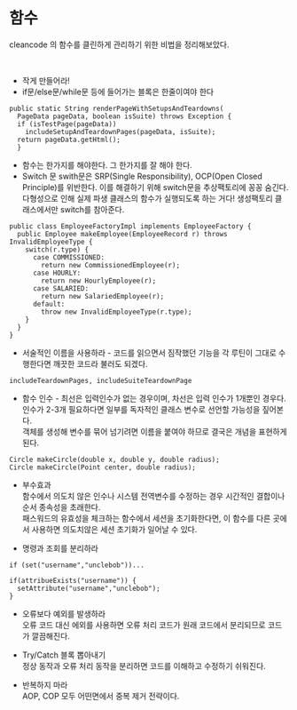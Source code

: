 # 함수

cleancode 의 함수를 클린하게 관리하기 위한 비법을 정리해보았다. 

</br>

* 작게 만들어라!
* if문/else문/while문 등에 들어가는 블록은 한줄이여야 한다

```
public static String renderPageWithSetupsAndTeardowns(
  PageData pageData, boolean isSuite) throws Exception {
  if (isTestPage(pageData))
    includeSetupAndTeardownPages(pageData, isSuite);
  return pageData.getHtml();
  }

```

* 함수는 한가지를 해야한다. 그 한가지를 잘 해야 한다. 
* Switch 문
swith문은 SRP(Single Responsibility), OCP(Open Closed Principle)를 위반한다. 
이를 해결하기 위해 switch문을 추상팩토리에 꽁꽁 숨긴다. 다형성으로 인해 실제 파생 클래스의 함수가 실행되도록 하는 거다!
생성팩토리 클래스에서만 switch를 참아준다. 

```
public class EmployeeFactoryImpl implements EmployeeFactory {
  public Employee makeEmployee(EmployeeRecord r) throws InvalidEmployeeType {
    switch(r.type) {
      case COMMISSIONED:
        return new CommissionedEmployee(r);
      case HOURLY:
        return new HourlyEmployee(r);
      case SALARIED:
        return new SalariedEmployee(r);
      default:
        throw new InvalidEmployeeType(r.type);
    }
  }
}
```

* 서술적인 이름을 사용하라 - 코드를 읽으면서 짐작했던 기능을 각 루틴이 그대로 수행한다면 깨끗한 코드라 불러도 되겠다. 

```
includeTeardownPages, includeSuiteTeardownPage
```

* 함수 인수 - 최선은 입력인수가 없는 경우이며, 차선은 입력 인수가 1개뿐인 경우다. 인수가 2-3개 필요하다면 일부를 독자적인 클래스 변수로 선언할 가능성을 짚어본다.    
객체를 생성해 변수를 묶어 넘기려면 이름을 붙여야 하므로 결국은 개념을 표현하게 된다. 
```
Circle makeCircle(double x, double y, double radius);
Circle makeCircle(Point center, double radius);
```

* 부수효과   
함수에서 의도치 않은 인수나 시스템 전역변수를 수정하는 경우 시간적인 결합이나 순서 종속성을 초래한다.    
패스워드의 유효성을 체크하는 함수에서 세션을 초기화한다면, 이 함수를 다른 곳에서 사용하면 의도치않은 세션 초기화가 일어날 수 있다. 

* 명령과 조회를 분리하라

``` 
if (set("username","unclebob"))...

if(attribueExists("username")) {
  setAttribute("username","unclebob");
}
```

* 오류보다 예외를 발생하라   
오류 코드 대신 에외를 사용하면 오류 처리 코드가 원래 코드에서 분리되므로 코드가 깔끔해진다. 

* Try/Catch 블록 뽑아내기   
정상 동작과 오류 처리 동작을 분리하면 코드를 이해하고 수정하기 쉬워진다. 

* 반복하지 마라   
AOP, COP 모두 어떤면에서 중복 제거 전략이다. 
